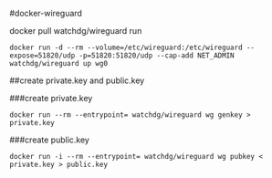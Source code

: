 #docker-wireguard

docker pull watchdg/wireguard
run

````shell
docker run -d --rm --volume=/etc/wireguard:/etc/wireguard --expose=51820/udp -p=51820:51820/udp --cap-add NET_ADMIN watchdg/wireguard up wg0
````

##create private.key and public.key

###create private.key

````shell
docker run --rm --entrypoint= watchdg/wireguard wg genkey > private.key
````

###create public.key

````shell
docker run -i --rm --entrypoint= watchdg/wireguard wg pubkey < private.key > public.key
````
